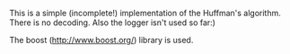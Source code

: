  
This is a simple (incomplete!) implementation of the Huffman's algorithm. There is no decoding. Also the logger isn't used so far:)

The boost (http://www.boost.org/) library is used.